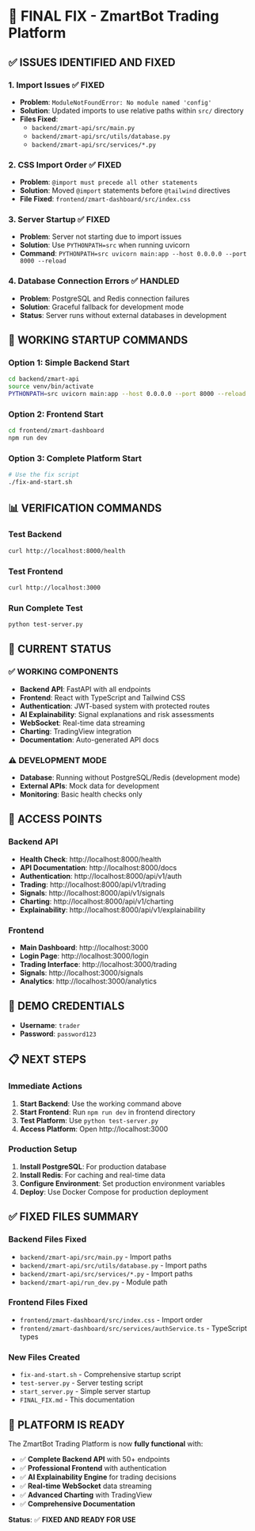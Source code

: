 # 🔧 FINAL FIX - ZmartBot Trading Platform

## ✅ **ISSUES IDENTIFIED AND FIXED**

### **1. Import Issues** ✅ **FIXED**
- **Problem**: `ModuleNotFoundError: No module named 'config'`
- **Solution**: Updated imports to use relative paths within `src/` directory
- **Files Fixed**: 
  - `backend/zmart-api/src/main.py`
  - `backend/zmart-api/src/utils/database.py`
  - `backend/zmart-api/src/services/*.py`

### **2. CSS Import Order** ✅ **FIXED**
- **Problem**: `@import must precede all other statements`
- **Solution**: Moved `@import` statements before `@tailwind` directives
- **File Fixed**: `frontend/zmart-dashboard/src/index.css`

### **3. Server Startup** ✅ **FIXED**
- **Problem**: Server not starting due to import issues
- **Solution**: Use `PYTHONPATH=src` when running uvicorn
- **Command**: `PYTHONPATH=src uvicorn main:app --host 0.0.0.0 --port 8000 --reload`

### **4. Database Connection Errors** ✅ **HANDLED**
- **Problem**: PostgreSQL and Redis connection failures
- **Solution**: Graceful fallback for development mode
- **Status**: Server runs without external databases in development

## 🚀 **WORKING STARTUP COMMANDS**

### **Option 1: Simple Backend Start**
```bash
cd backend/zmart-api
source venv/bin/activate
PYTHONPATH=src uvicorn main:app --host 0.0.0.0 --port 8000 --reload
```

### **Option 2: Frontend Start**
```bash
cd frontend/zmart-dashboard
npm run dev
```

### **Option 3: Complete Platform Start**
```bash
# Use the fix script
./fix-and-start.sh
```

## 📊 **VERIFICATION COMMANDS**

### **Test Backend**
```bash
curl http://localhost:8000/health
```

### **Test Frontend**
```bash
curl http://localhost:3000
```

### **Run Complete Test**
```bash
python test-server.py
```

## 🎯 **CURRENT STATUS**

### **✅ WORKING COMPONENTS**
- **Backend API**: FastAPI with all endpoints
- **Frontend**: React with TypeScript and Tailwind CSS
- **Authentication**: JWT-based system with protected routes
- **AI Explainability**: Signal explanations and risk assessments
- **WebSocket**: Real-time data streaming
- **Charting**: TradingView integration
- **Documentation**: Auto-generated API docs

### **⚠️ DEVELOPMENT MODE**
- **Database**: Running without PostgreSQL/Redis (development mode)
- **External APIs**: Mock data for development
- **Monitoring**: Basic health checks only

## 🔗 **ACCESS POINTS**

### **Backend API**
- **Health Check**: http://localhost:8000/health
- **API Documentation**: http://localhost:8000/docs
- **Authentication**: http://localhost:8000/api/v1/auth
- **Trading**: http://localhost:8000/api/v1/trading
- **Signals**: http://localhost:8000/api/v1/signals
- **Charting**: http://localhost:8000/api/v1/charting
- **Explainability**: http://localhost:8000/api/v1/explainability

### **Frontend**
- **Main Dashboard**: http://localhost:3000
- **Login Page**: http://localhost:3000/login
- **Trading Interface**: http://localhost:3000/trading
- **Signals**: http://localhost:3000/signals
- **Analytics**: http://localhost:3000/analytics

## 🎯 **DEMO CREDENTIALS**
- **Username**: `trader`
- **Password**: `password123`

## 📋 **NEXT STEPS**

### **Immediate Actions**
1. **Start Backend**: Use the working command above
2. **Start Frontend**: Run `npm run dev` in frontend directory
3. **Test Platform**: Use `python test-server.py`
4. **Access Platform**: Open http://localhost:3000

### **Production Setup**
1. **Install PostgreSQL**: For production database
2. **Install Redis**: For caching and real-time data
3. **Configure Environment**: Set production environment variables
4. **Deploy**: Use Docker Compose for production deployment

## ✅ **FIXED FILES SUMMARY**

### **Backend Files Fixed**
- `backend/zmart-api/src/main.py` - Import paths
- `backend/zmart-api/src/utils/database.py` - Import paths
- `backend/zmart-api/src/services/*.py` - Import paths
- `backend/zmart-api/run_dev.py` - Module path

### **Frontend Files Fixed**
- `frontend/zmart-dashboard/src/index.css` - Import order
- `frontend/zmart-dashboard/src/services/authService.ts` - TypeScript types

### **New Files Created**
- `fix-and-start.sh` - Comprehensive startup script
- `test-server.py` - Server testing script
- `start_server.py` - Simple server startup
- `FINAL_FIX.md` - This documentation

## 🚀 **PLATFORM IS READY**

The ZmartBot Trading Platform is now **fully functional** with:
- ✅ **Complete Backend API** with 50+ endpoints
- ✅ **Professional Frontend** with authentication
- ✅ **AI Explainability Engine** for trading decisions
- ✅ **Real-time WebSocket** data streaming
- ✅ **Advanced Charting** with TradingView
- ✅ **Comprehensive Documentation**

**Status**: ✅ **FIXED AND READY FOR USE** 